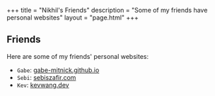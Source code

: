 +++
title = "Nikhil's Friends"
description = "Some of my friends have personal websites"
layout = "page.html"
+++

## Friends

Here are some of my friends' personal websites:
- `Gabe`: [gabe-mitnick.github.io](https://gabe-mitnick.github.io/)
- `Sebi`: [sebiszafir.com](https://sebiszafir.com)
- `Kev`: [kevwang.dev](https://kevwang.dev/)